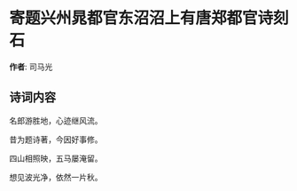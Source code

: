 # 寄题兴州晁都官东沼沼上有唐郑都官诗刻石

**作者**: 司马光

## 诗词内容

名郎游胜地，心迹继风流。

昔为题诗著，今因好事修。

四山相照映，五马屡淹留。

想见波光净，依然一片秋。

